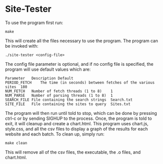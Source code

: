 Site-Tester
===========

To use the program first run:

    make

This will create all the files necessary to use the program. The program can be invoked with:

    ./site-tester <config-file>

The config file parameter is optional, and if no config file is specified, the program will use default values which are:

    Parameter   Description Default
    PERIOD_FETCH    The time (in seconds) between fetches of the various sites  180
    NUM_FETCH   Number of fetch threads (1 to 8)    1
    NUM_PARSE   Number of parsing threads (1 to 8)  1
    SEARCH_FILE File containing the search strings  Search.txt
    SITE_FILE   File containing the sites to query  Sites.txt

The program will then run until told to stop, which can be done by pressing ctrl-c or by sending SIGHUP to the process. Once, the program is told to exit, it will cleanup and create a chart.html. This program uses chart.js, style.css, and all the csv files to display a graph of the results for each website and each batch. To clean up, simply run:

    make clean

This will remove all of the csv files, the executable, the .o files, and chart.html.